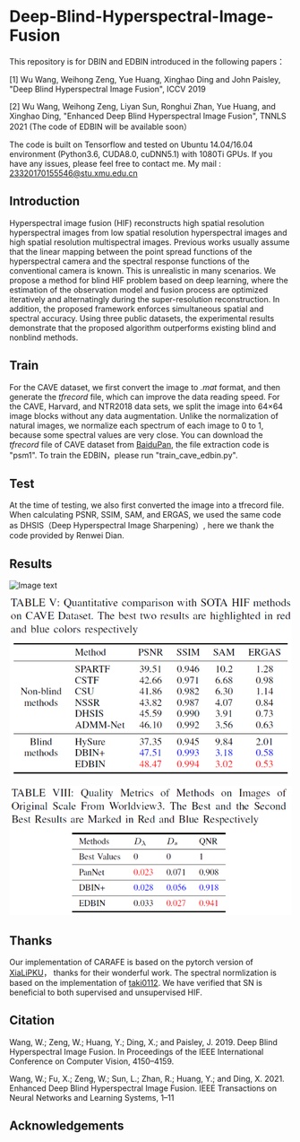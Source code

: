 # Deep-Blind-Hyperspectral-Image-Fusion

This repository is for DBIN and EDBIN introduced in the following papers：

[1] Wu Wang, Weihong Zeng, Yue Huang, Xinghao Ding and John Paisley, "Deep Blind Hyperspectral Image Fusion", ICCV 2019

[2] Wu Wang, Weihong Zeng, Liyan Sun, Ronghui Zhan, Yue Huang, and Xinghao Ding, "Enhanced Deep Blind Hyperspectral Image Fusion", TNNLS 2021 (The code of EDBIN will be available soon）

The code is built on Tensorflow and tested on Ubuntu 14.04/16.04 environment (Python3.6, CUDA8.0, cuDNN5.1) with 1080Ti GPUs. If you have any issues, please feel free to contact me. My mail : 23320170155546@stu.xmu.edu.cn

## Introduction

Hyperspectral image fusion (HIF) reconstructs high spatial
resolution hyperspectral images from low spatial resolution
hyperspectral images and high spatial resolution
multispectral images. Previous works usually assume that
the linear mapping between the point spread functions of
the hyperspectral camera and the spectral response functions
of the conventional camera is known. This is unrealistic
in many scenarios. We propose a method for blind
HIF problem based on deep learning, where the estimation
of the observation model and fusion process are optimized
iteratively and alternatingly during the super-resolution reconstruction.
In addition, the proposed framework enforces
simultaneous spatial and spectral accuracy. Using three
public datasets, the experimental results demonstrate that
the proposed algorithm outperforms existing blind and nonblind
methods.

## Train
For the CAVE dataset, we first convert the image to *.mat* format, and then generate the *tfrecord* file, which can improve the data reading speed. For the CAVE, Harvard, and NTR2018 data sets, we split the image into 64×64 image blocks without any data augmentation.
Unlike the normalization of natural images, we normalize each spectrum of each image to 0 to 1, because some spectral values are very close. You can download the *tfrecord* file of CAVE dataset from [BaiduPan](https://pan.baidu.com/s/17MbNq2sffgI_jbdBuuj6XA), the file extraction code is "psm1". To train the EDBIN，please run "train_cave_edbin.py".
## Test
At the time of testing, we also first converted the image into a tfrecord file. When calculating PSNR, SSIM, SAM, and ERGAS, we used the same code as DHSIS（Deep Hyperspectral Image Sharpening）, here we thank the code provided by Renwei Dian.
## Results
 ![Image text](https://github.com/wwhappylife/Deep-Blind-Hyperspectral-Image-Fusion/blob/master/image_folder/CAVE.png)
 
 ![Image text](https://github.com/wwhappylife/Deep-Blind-Hyperspectral-Image-Fusion/blob/master/edbin_cave.png)
 
 ![Image text](https://github.com/wwhappylife/Deep-Blind-Hyperspectral-Image-Fusion/blob/master/edbin_ps.png)
## Thanks
Our implementation of CARAFE is based on the pytorch version of [XiaLiPKU](https://github.com/XiaLiPKU/CARAFE)， thanks for their wonderful work. The spectral normlization is based on the implementation of [taki0112](https://github.com/taki0112/Spectral_Normalization-Tensorflow). We have verified that SN is beneficial to both supervised and unsupervised HIF.
## Citation
Wang, W.; Zeng, W.; Huang, Y.; Ding, X.; and Paisley, J.
2019. Deep Blind Hyperspectral Image Fusion. In Proceedings
of the IEEE International Conference on Computer Vision,
4150–4159.

Wang, W.; Fu, X.; Zeng, W.; Sun, L.; Zhan, R.; Huang, Y.;
and Ding, X. 2021. Enhanced Deep Blind Hyperspectral
Image Fusion. IEEE Transactions on Neural Networks and
Learning Systems, 1–11
## Acknowledgements


